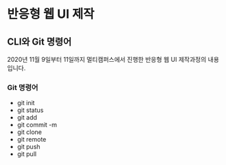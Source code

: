 # 반응형 웹 UI 제작
## CLI와 Git 명령어
2020년 11월 9일부터 11일까지 멀티캠퍼스에서 진행한 반응형 웹 UI 제작과정의 내용입니다.

### Git 명령어
- git init
- git status
- git add
- git commit -m
- git clone
- git remote
- git push
- git pull
